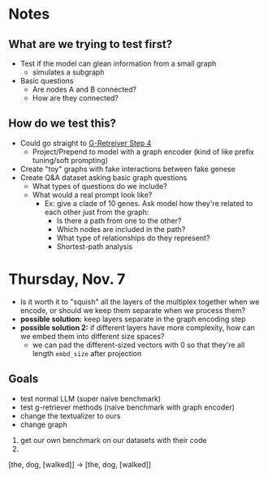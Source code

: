 # Notes
## What are we trying to test first?
* Test if the model can glean information from a small graph
    * simulates a subgraph
* Basic questions
    * Are nodes A and B connected?
    * How are they connected?

## How do we test this?
* Could go straight to [G-Retreiver Step 4](images/Screenshot%202024-10-24%20at%2010.35.49 AM.png)
    * Project/Prepend to model with a graph encoder (kind of like prefix tuning/soft prompting)
* Create "toy" graphs with fake interactions between fake genese
* Create Q&A dataset asking basic graph questions
    * What types of questions do we include?
    * What would a real prompt look like?
        - Ex: give a clade of 10 genes. Ask model how they're related to each other just from the graph:
            - Is there a path from one to the other?
            - Which nodes are included in the path?
            - What type of relationships do they represent?
            - Shortest-path analysis

# Thursday, Nov. 7
* Is it worth it to "squish" all the layers of the multiplex together when we encode, or should we keep them separate when we process them?
* **possible solution:** keep layers separate in the graph encoding step
* **possible solution 2:** if different layers have more complexity, how can we embed them into different size spaces?
    * we can pad the different-sized vectors with 0 so that they're all length `embd_size` after projection

## Goals
* test normal LLM (super naive benchmark)
* test g-retriever methods (naive benchmark with graph encoder)
* change the textualizer to ours
* change graph 

1. get our own benchmark on our datasets with their code
2. 

[the, dog, [walked]] -> [the, dog, [walked]]


